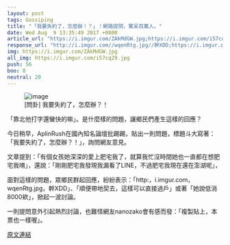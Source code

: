 ```yaml
---
layout: post
tags: Gossiping
title: "「我要失約了，怎麼辦！？」！網路提問，驚呆百萬人。"
date: Wed Aug  9 13:35:49 2017 +0800
article_url: "https://i.imgur.com/ZAkMdGW.jpg;https://i.imgur.com/i57cq29.jpg"
response_url: "http://i.imgur.com//wqenRtg.jpg//幹XDD;https://i.imgur.com//pgXofJ8.jpg"
img: https://i.imgur.com/ZAkMdGW.jpg
all_img: https://i.imgur.com/i57cq29.jpg
push: 56
boo: 8
neutral: 20
---
```


<figure>
<img src="https://i.imgur.com/ZAkMdGW.jpg" alt="image">
<figcaption>
[問卦] 我要失約了，怎麼辦？！
</figcaption>
</figure>



「靠北他打字還蠻快的嘛」。是什麼樣的問題，讓鄉民們產生這樣的回應？

今日稍早，AplinRush在國內知名論壇批踢踢，貼出一則問題，標題斗大寫著：「我要失約了，怎麼辦？！」，詢問網友意見。

文章提到：「有個女孩她深深的愛上肥宅我了，就算我忙沒時間她也一直都在想肥宅我唷」，還說：「剛剛肥宅我發現我漏看了LINE，不過肥宅我現在還在澎湖呢」，

面對這樣的問題，眾鄉民群起回應，紛紛表示：「http:，i.imgur.com，wqenRtg.jpg，幹XDD」、「順便帶地契去，這樣可以直接過戶」或著「她說低消8000欸」，掀起一波討論。

一則提問意外引起熱烈討論，也難怪網友nanozako會有感而發：「複製貼上，本票也一樣喔」。

<a href = "https://www.ptt.cc/bbs/Gossiping/M.1502256951.A.CA3.html">原文連結</a>

